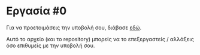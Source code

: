 # Εργασία #0

Για να προετοιμάσεις την υποβολή σου, διάβασε [εδώ](https://progintro.github.io/assets/pdf/hw0.pdf).

Αυτό το αρχείο (και το repository) μπορείς να το επεξεργαστείς / αλλάξεις όσο επιθυμείς με την υποβολή σου.

